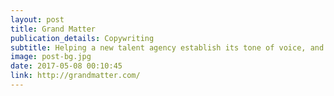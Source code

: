 ```yaml
---
layout: post
title: Grand Matter 
publication_details: Copywriting
subtitle: Helping a new talent agency establish its tone of voice, and writing press releases in advance of its launch. 
image: post-bg.jpg
date: 2017-05-08 00:10:45
link: http://grandmatter.com/
---
```

